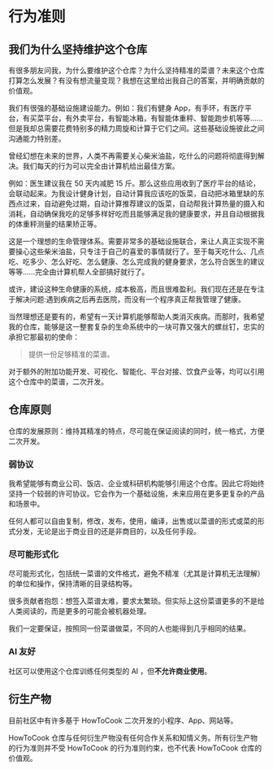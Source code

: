 # 行为准则

## 我们为什么坚持维护这个仓库

有很多朋友问我，为什么要维护这个仓库？为什么坚持精准的菜谱？未来这个仓库打算怎么发展？有没有想流量变现？我想在这里给出我自己的答案，并明确贡献的价值观。

我们有很强的基础设施建设能力。例如：我们有健身 App，有手环，有医疗平台，有买菜平台，有外卖平台，有智能冰箱，有智能体重秤、智能跑步机等等……但是我却总需要花费特别多的精力周旋和计算于它们之间。这些基础设施彼此之间沟通能力特别差。

曾经幻想在未来的世界，人类不再需要关心柴米油盐，吃什么的问题将彻底得到解决。我们每天的行为可以完全由计算机给出最佳方案。

例如：医生建议我在 50 天内减肥 15 斤。那么这些应用收到了医疗平台的结论，会联动起来。为我设计健身计划，自动计算我应该吃的饭菜，自动把冰箱里缺的东西点过来，自动避免过期，自动计算推荐建议的饭菜，自动帮我计算热量的摄入和消耗，自动确保我吃的足够多样好吃而且能够满足我的健康要求，并且自动根据我的体重秤测量的结果矫正等。

这是一个理想的生命管理体系。需要非常多的基础设施联合，来让人真正实现不需要操心这些柴米油盐，只专注于自己的喜爱的事情就行了。至于每天吃什么、几点吃、吃多少、怎么好吃、怎么健康、怎么完成我的健身要求，怎么符合医生的建议等等……完全由计算机帮人全部搞好就行了。

或许，建设这种生命健康的系统，成本极高，而且很难盈利。我们现在还是在专注于解决问题:遇到疾病之后再去医院，而没有一个程序真正帮我管理了健康。

当然理想还是要有的，希望有一天计算机能够帮助人类消灭疾病。而那时，我希望我的仓库，能够是这一整套复杂的生命系统中的一块可靠又强大的螺丝钉，忠实的承担它那最初的使命：

> 提供一份足够精准的菜谱。

对于额外的附加功能开发、可视化、智能化、平台对接、饮食产业等，均可以引用这个仓库中的菜谱，二次开发。

## 仓库原则

仓库的发展原则：维持其精准的特点，尽可能在保证阅读的同时，统一格式，方便二次开发。

### 弱协议

我希望能够有商业公司、饭店、企业或科研机构能够引用这个仓库。因此它将始终坚持一个较弱的许可协议。它会作为一个基础设施，未来应用在更多更复杂的产品和场景中。

任何人都可以自由复制，修改，发布，使用，编译，出售或以菜谱的形式或菜的形式分发，无论是出于商业目的还是非商目的，以及任何手段。

### 尽可能形式化

尽可能形式化，包括统一菜谱的文件格式，避免不精准（尤其是计算机无法理解）的单位和操作，保持清晰的目录结构等。

很多贡献者抱怨：想签入菜谱太难，要求太繁琐。但实际上这份菜谱更多的不是给人类阅读的，而是更多的可能会被机器处理。

我们一定要保证，按照同一份菜谱做菜，不同的人也能得到几乎相同的结果。

### AI 友好

社区可以使用这个仓库训练任何类型的 AI ，但**不允许商业使用**。

## 衍生产物

目前社区中有许多基于 HowToCook 二次开发的小程序、App、网站等。

HowToCook 仓库与任何衍生产物没有任何合作关系和知情义务。所有衍生产物的行为准则并不受 HowToCook 的行为准则约束，也不代表 HowToCook 仓库的价值观。
